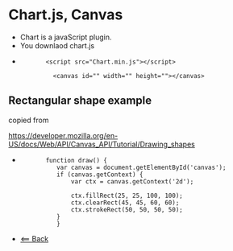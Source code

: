 # Chart.js, Canvas

- Chart is a javaScript plugin.
- You downlaod chart.js
-            <script src="Chart.min.js"></script>

               <canvas id="" width="" height=""></canvas>

## Rectangular shape example

copied from

https://developer.mozilla.org/en-US/docs/Web/API/Canvas_API/Tutorial/Drawing_shapes

-            function draw() {
                var canvas = document.getElementById('canvas');
                if (canvas.getContext) {
                    var ctx = canvas.getContext('2d');

                    ctx.fillRect(25, 25, 100, 100);
                    ctx.clearRect(45, 45, 60, 60);
                    ctx.strokeRect(50, 50, 50, 50);
                }
                }

- [<== Back](README.md)
